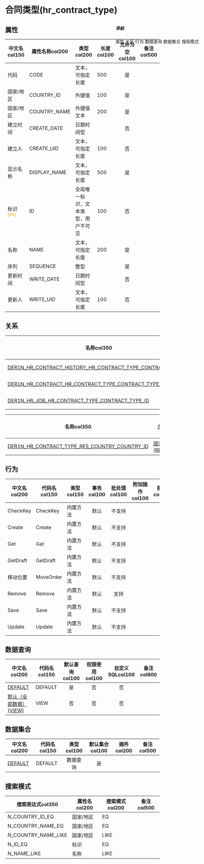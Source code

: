 # 合同类型(hr_contract_type)  <!-- {docsify-ignore-all} -->


## 属性
|    中文名col150 | 属性名称col200           | 类型col200     | 长度col100    |允许为空col100    |  备注col500  |
| --------   |------------| -----  | -----  | :----: | -------- |
|代码|CODE|文本，可指定长度|500|是||
|国家/地区|COUNTRY_ID|外键值|100|是||
|国家/地区|COUNTRY_NAME|外键值文本|200|是||
|建立时间|CREATE_DATE|日期时间型||否||
|建立人|CREATE_UID|文本，可指定长度|100|否||
|显示名称|DISPLAY_NAME|文本，可指定长度|500|是||
|标识<sup class="footnote-symbol"><font color=orange>[PK]</font></sup>|ID|全局唯一标识，文本类型，用户不可见|100|否||
|名称|NAME|文本，可指定长度|200|是||
|序列|SEQUENCE|整型||是||
|更新时间|WRITE_DATE|日期时间型||否||
|更新人|WRITE_UID|文本，可指定长度|100|否||


## 关系

<el-row>
<el-tabs v-model="show_der">
<el-tab-pane label="主关系" name="major">

| 名称col350     |   从实体col200 | 关系类型col200     |   备注col500  |
| -------- |---------- |------------|----- |
|[DER1N_HR_CONTRACT_HISTORY_HR_CONTRACT_TYPE_CONTRACT_TYPE_ID](der/DER1N_HR_CONTRACT_HISTORY_HR_CONTRACT_TYPE_CONTRACT_TYPE_ID)|[合同历史(HR_CONTRACT_HISTORY)](module/hr/hr_contract_history)|1:N关系||
|[DER1N_HR_CONTRACT_HR_CONTRACT_TYPE_CONTRACT_TYPE_ID](der/DER1N_HR_CONTRACT_HR_CONTRACT_TYPE_CONTRACT_TYPE_ID)|[员工合同(HR_CONTRACT)](module/hr/hr_contract)|1:N关系||
|[DER1N_HR_JOB_HR_CONTRACT_TYPE_CONTRACT_TYPE_ID](der/DER1N_HR_JOB_HR_CONTRACT_TYPE_CONTRACT_TYPE_ID)|[工作岗位(HR_JOB)](module/hr/hr_job)|1:N关系||


</el-tab-pane>
<el-tab-pane label="从关系" name="minor">

|  名称col350   | 主实体col200   | 关系类型col200   |    备注col500  |
| -------- |---------- |-----------|----- |
|[DER1N_HR_CONTRACT_TYPE_RES_COUNTRY_COUNTRY_ID](der/DER1N_HR_CONTRACT_TYPE_RES_COUNTRY_COUNTRY_ID)|[国家/地区(RES_COUNTRY)](module/base/res_country)|1:N关系||

</el-tab-pane>
</el-tabs>
</el-row>

## 行为
| 中文名col200    | 代码名col150    | 类型col150    | 事务col100   | 批处理col100   | 附加操作col100  | 插件col150    |  备注col300  |
| -------- |---------- |----------- |:----:|:----:|---------| ----- | ----- |
|CheckKey|CheckKey|内置方法|默认|不支持||||
|Create|Create|内置方法|默认|不支持||||
|Get|Get|内置方法|默认|不支持||||
|GetDraft|GetDraft|内置方法|默认|不支持||||
|移动位置|MoveOrder|内置方法|默认|不支持||||
|Remove|Remove|内置方法|默认|支持||||
|Save|Save|内置方法|默认|不支持||||
|Update|Update|内置方法|默认|不支持||||

## 数据查询
| 中文名col200    | 代码名col150    | 默认查询col100 | 权限使用col100 | 自定义SQLcol100 |  备注col600|
| --------  | --------   | :----:  |:----:  | :----:  |----- |
|[DEFAULT](module/hr/hr_contract_type/query/Default)|DEFAULT|是|否 |否 ||
|[默认（全部数据）(VIEW)](module/hr/hr_contract_type/query/View)|VIEW|否|否 |否 ||

## 数据集合
| 中文名col200  | 代码名col150  | 类型col100 | 默认集合col100 |   插件col200|   备注col500|
| --------  | --------   | :----:   | :----:   | ----- |----- |
|[DEFAULT](module/hr/hr_contract_type/dataset/Default)|DEFAULT|数据查询|是|||

## 搜索模式
|   搜索表达式col350   |    属性名col200    |    搜索模式col200        |备注col500  |
| -------- |------------|------------|------|
|N_COUNTRY_ID_EQ|国家/地区|EQ||
|N_COUNTRY_NAME_EQ|国家/地区|EQ||
|N_COUNTRY_NAME_LIKE|国家/地区|LIKE||
|N_ID_EQ|标识|EQ||
|N_NAME_LIKE|名称|LIKE||

<div style="display: block; overflow: hidden; position: fixed; top: 140px; right: 100px;">

##### 导航
<el-anchor >
<el-anchor-link :href="`#/module/hr/hr_contract_type?id=属性`">
  属性
</el-anchor-link>
<el-anchor-link :href="`#/module/hr/hr_contract_type?id=关系`">
  关系
</el-anchor-link>
<el-anchor-link :href="`#/module/hr/hr_contract_type?id=行为`">
  行为
</el-anchor-link>
<el-anchor-link :href="`#/module/hr/hr_contract_type?id=数据查询`">
  数据查询
</el-anchor-link>
<el-anchor-link :href="`#/module/hr/hr_contract_type?id=数据集合`">
  数据集合
</el-anchor-link>
<el-anchor-link :href="`#/module/hr/hr_contract_type?id=搜索模式`">
  搜索模式
</el-anchor-link>
</el-anchor>
</div>

<script>
 const { createApp } = Vue
  createApp({
    data() {
      return {
show_der:'major',


      }
    },
    methods: {
    }
  }).use(ElementPlus).mount('#app')
</script>